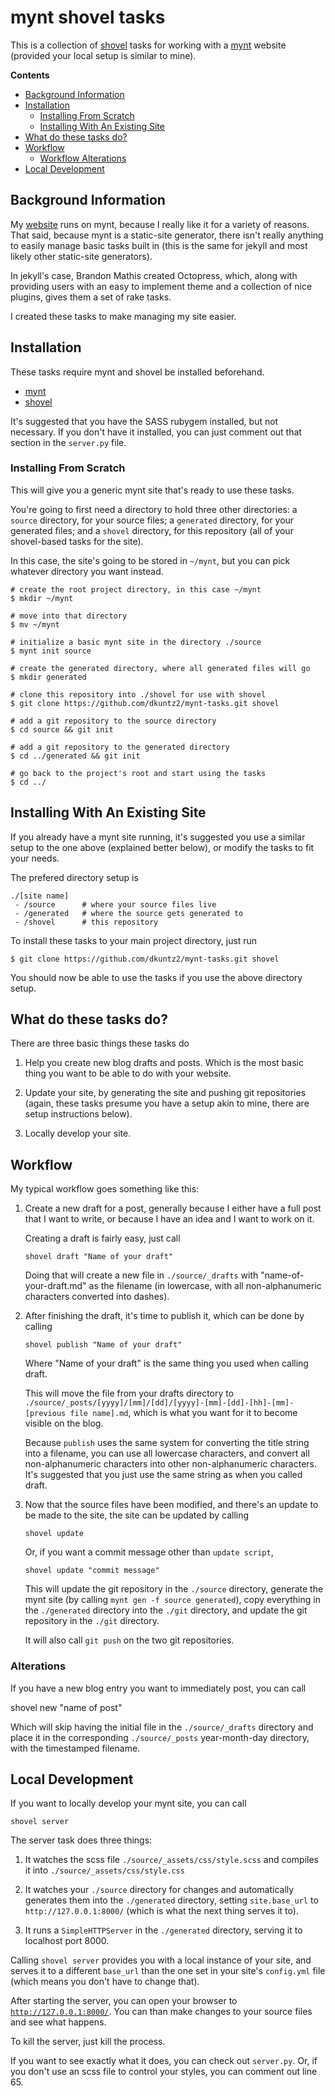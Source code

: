 # mynt shovel tasks

This is a collection of [shovel](https://github.com/seomoz/shovel) tasks for
working with a [mynt](https://github.com/Anomareh/mynt) website (provided
your local setup is similar to mine).

**Contents**

- [Background Information](#background-information)
- [Installation](#installation)
  - [Installing From Scratch](#installing-from-scratch)
  - [Installing With An Existing Site](#installing-with-an-existing-site)
- [What do these tasks do?](#what-do-these-tasks-do)
- [Workflow](#workflow)
  - [Workflow Alterations](#alterations)
- [Local Development](#local-development)


## Background Information

My [website](http://dkuntz2.com) runs on mynt, because I really like it for a
variety of reasons. That said, because mynt is a static-site generator, there
isn't really anything to easily manage basic tasks built in (this is the same
for jekyll and most likely other static-site generators).

In jekyll's case, Brandon Mathis created Octopress, which, along with
providing users with an easy to implement theme and a collection of nice
plugins, gives them a set of rake tasks.

I created these tasks to make managing my site easier.


## Installation

These tasks require mynt and shovel be installed beforehand.

- [mynt](https://github.com/Anomareh/mynt)
- [shovel](https://github.com/seomoz/shovel)

It's suggested that you have the SASS rubygem installed, but not necessary. If
you don't have it installed, you can just comment out that section in the
`server.py` file.


### Installing From Scratch

This will give you a generic mynt site that's ready to use these tasks.

You're going to first need a directory to hold three other directories: 
a `source` directory, for your source files; a `generated` directory, for
your generated files; and a `shovel` directory, for this repository (all of
your shovel-based tasks for the site).

In this case, the site's going to be stored in `~/mynt`, but you can pick 
whatever directory you want instead.

```
# create the root project directory, in this case ~/mynt
$ mkdir ~/mynt

# move into that directory
$ mv ~/mynt

# initialize a basic mynt site in the directory ./source
$ mynt init source

# create the generated directory, where all generated files will go
$ mkdir generated

# clone this repository into ./shovel for use with shovel
$ git clone https://github.com/dkuntz2/mynt-tasks.git shovel

# add a git repository to the source directory
$ cd source && git init

# add a git repository to the generated directory
$ cd ../generated && git init

# go back to the project's root and start using the tasks
$ cd ../
```

## Installing With An Existing Site

If you already have a mynt site running, it's suggested you use a similar
setup to the one above (explained better below), or modify the tasks to fit
your needs.

The prefered directory setup is 

```
./[site name]
 - /source      # where your source files live
 - /generated   # where the source gets generated to
 - /shovel      # this repository
```

To install these tasks to your main project directory, just run

```
$ git clone https://github.com/dkuntz2/mynt-tasks.git shovel
```

You should now be able to use the tasks if you use the above directory setup.


## What do these tasks do?

There are three basic things these tasks do

1.  Help you create new blog drafts and posts. Which is the most basic thing
    you want to be able to do with your website.

2.  Update your site, by generating the site and pushing git repositories 
    (again, these tasks presume you have a setup akin to mine, there are
    setup instructions below).

3.  Locally develop your site.


## Workflow

My typical workflow goes something like this:

1.  Create a new draft for a post, generally because I either have a full post
    that I want to write, or because I have an idea and I want to work on it.

    Creating a draft is fairly easy, just call

    ```
    shovel draft "Name of your draft"
    ```

    Doing that will create a new file in `./source/_drafts` with 
    "name-of-your-draft.md" as the filename (in lowercase, with all 
    non-alphanumeric characters converted into dashes).

2.  After finishing the draft, it's time to publish it, which can be done by
    calling

    ```
    shovel publish "Name of your draft"
    ```

    Where "Name of your draft" is the same thing you used when calling draft.

    This will move the file from your drafts directory to 
    `./source/_posts/[yyyy]/[mm]/[dd]/[yyyy]-[mm]-[dd]-[hh]-[mm]-[previous file name].md`, 
    which is what you want for it to become visible on the blog.

    Because `publish` uses the same system for converting the title string
    into a filename, you can use all lowercase characters, and convert all
    non-alphanumeric characters into other non-alphanumeric characters. It's
    suggested that you just use the same string as when you called draft.

3.  Now that the source files have been modified, and there's an update to be
    made to the site, the site can be updated by calling

    ```
    shovel update
    ```

    Or, if you want a commit message other than `update script`, 

    ```
    shovel update "commit message"
    ```

    This will update the git repository in the `./source` directory, generate
    the mynt site (by calling `mynt gen -f source generated`), copy everything
    in the `./generated` directory into the `./git` directory, and update the
    git repository in the `./git` directory.

    It will also call `git push` on the two git repositories.


### Alterations

If you have a new blog entry you want to immediately post, you can call

  shovel new "name of post"

Which will skip having the initial file in the `./source/_drafts` directory
and place it in the corresponding `./source/_posts` year-month-day directory,
with the timestamped filename.


## Local Development

If you want to locally develop your mynt site, you can call
```
shovel server
```

The server task does three things:

1.  It watches the scss file
    `./source/_assets/css/style.scss` and compiles it into 
    `./source/_assets/css/style.css`

2.  It watches your `./source` directory for changes and automatically
    generates them into the `./generated` directory, setting `site.base_url`
    to `http://127.0.0.1:8000/` (which is what the next thing serves it to).

3.  It runs a `SimpleHTTPServer` in the `./generated` directory, serving
    it to localhost port 8000.

Calling `shovel server` provides you with a local instance of your site, and
serves it to a different `base_url` than the one set in your site's 
`config.yml` file (which means you don't have to change that).

After starting the server, you can open your browser to 
[`http://127.0.0.1:8000/`](http://127.0.0.1:8000). You can than make changes
to your source files and see what happens.

To kill the server, just kill the process.

If you want to see exactly what it does, you can check out `server.py`. Or, if
you don't use an scss file to control your styles, you can comment out line
65.
